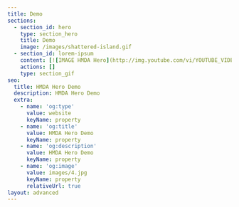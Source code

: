 ```yaml
---
title: Demo
sections:
  - section_id: hero
    type: section_hero
    title: Demo
    image: /images/shattered-island.gif
  - section_id: lorem-ipsum
    content: [![IMAGE HMDA Hero](http://img.youtube.com/vi/YOUTUBE_VIDEO_ID_HERE/0.jpg)](http://www.youtube.com/watch?v=YOUTUBE_VIDEO_ID_HERE "Video Title")
    actions: []
    type: section_gif
seo:
  title: HMDA Hero Demo
  description: HMDA Hero Demo
  extra:
    - name: 'og:type'
      value: website
      keyName: property
    - name: 'og:title'
      value: HMDA Hero Demo
      keyName: property
    - name: 'og:description'
      value: HMDA Hero Demo
      keyName: property
    - name: 'og:image'
      value: images/4.jpg
      keyName: property
      relativeUrl: true
layout: advanced
---
```

